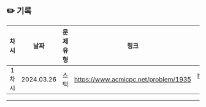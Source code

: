 ## ✏️ 기록   

| 차시 |    날짜    | 문제유형 | 링크 | 풀이 |
|:----:|:---------:|:----:|:-----:|:----:|
| 1차시 | 2024.03.26 |  스택  | https://www.acmicpc.net/problem/1935  | https://github.com/AlgoLeadMe/AlgoLeadMe-10/pull/4 |
---
